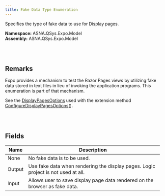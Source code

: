 ```yaml
---
title: Fake Data Type Enumeration
---
```


Specifies the type of fake data to use for Display pages.

**Namespace:** ASNA.QSys.Expo.Model <br/>
**Assembly:** ASNA.QSys.Expo.Model

<br>
<br>

## Remarks

Expo provides a mechanism to test the Razor Pages views by utilizing fake data stored in text files in lieu of invoking the application programs. This enumeration is part of that mechanism.

See the [DisplayPagesOptions](display-pages-options.html) used with the extension method [ConfigureDisplayPagesOptions](display-options-service-collection-extensions.html)().

<br>
<br>

## Fields

| Name   | Description
| ---    | --- 
| None   | No fake data is to be used.
| Output | Use fake data when rendering the display pages. Logic project is not used at all.
| Input  | Allows user to save display page data rendered on the browser as fake data.

<br>
<br>

